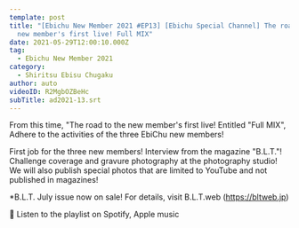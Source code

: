 ```yaml
---
template: post
title: "[Ebichu New Member 2021 #EP13] [Ebichu Special Channel] The road to the
  new member's first live! Full MIX"
date: 2021-05-29T12:00:10.000Z
tag:
  - Ebichu New Member 2021
category:
  - Shiritsu Ebisu Chugaku
author: auto
videoID: R2MgbOZBeHc
subTitle: ad2021-13.srt
---
```

From this time, "The road to the new member's first live! Entitled "Full MIX",
Adhere to the activities of the three EbiChu new members!

First job for the three new members!
Interview from the magazine "B.L.T."!
Challenge coverage and gravure photography at the photography studio!
We will also publish special photos that are limited to YouTube and not published in magazines!

*B.L.T. July issue now on sale!
For details, visit B.L.T.web (https://bltweb.jp)

🎵 Listen to the playlist on Spotify, Apple music

